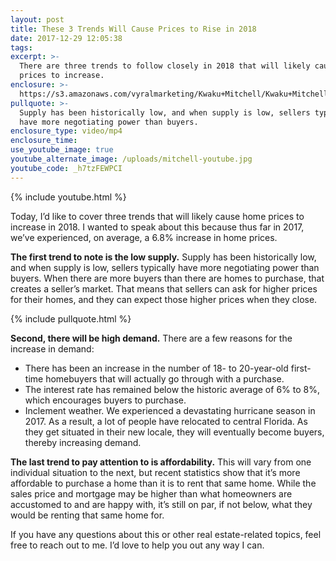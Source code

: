 ```yaml
---
layout: post
title: These 3 Trends Will Cause Prices to Rise in 2018
date: 2017-12-29 12:05:38
tags:
excerpt: >-
  There are three trends to follow closely in 2018 that will likely cause home
  prices to increase.
enclosure: >-
  https://s3.amazonaws.com/vyralmarketing/Kwaku+Mitchell/Kwaku+Mitchell-+These+3+Trends+Will+Cause+Prices+to+Rise+in+2018.mp4
pullquote: >-
  Supply has been historically low, and when supply is low, sellers typically
  have more negotiating power than buyers.
enclosure_type: video/mp4
enclosure_time:
use_youtube_image: true
youtube_alternate_image: /uploads/mitchell-youtube.jpg
youtube_code: _h7tzFEWPCI
---
```



{% include youtube.html %}

Today, I’d like to cover three trends that will likely cause home prices to increase in 2018. I wanted to speak about this because thus far in 2017, we’ve experienced, on average, a 6.8% increase in home prices.

**The first trend to note is the low supply.** Supply has been historically low, and when supply is low, sellers typically have more negotiating power than buyers. When there are more buyers than there are homes to purchase, that creates a seller’s market. That means that sellers can ask for higher prices for their homes, and they can expect those higher prices when they close.

{% include pullquote.html %}

**Second, there will be high demand.** There are a few reasons for the increase in demand:

* There has been an increase in the number of 18- to 20-year-old first-time homebuyers that will actually go through with a purchase.
* The interest rate has remained below the historic average of 6% to 8%, which encourages buyers to purchase.
* Inclement weather. We experienced a devastating hurricane season in 2017. As a result, a lot of people have relocated to central Florida. As they get situated in their new locale, they will eventually become buyers, thereby increasing demand.

**The last trend to pay attention to is affordability.** This will vary from one individual situation to the next, but recent statistics show that it’s more affordable to purchase a home than it is to rent that same home. While the sales price and mortgage may be higher than what homeowners are accustomed to and are happy with, it’s still on par, if not below, what they would be renting that same home for.

If you have any questions about this or other real estate-related topics, feel free to reach out to me. I’d love to help you out any way I can.
